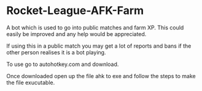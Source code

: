 # Rocket-League-AFK-Farm
A bot which is used to go into public matches and farm XP. This could easily be improved and any help would be appreciated.

If using this in a public match you may get a lot of reports and bans if the other person realises it is a bot playing. 

To use go to autohotkey.com and download. 

Once downloaded open up the file ahk to exe and follow the steps to make the file exucutable.
